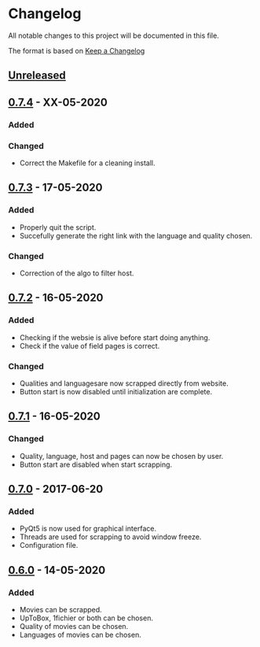# Changelog

All notable changes to this project will be documented in this file.

The format is based on [Keep a Changelog](https://keepachangelog.com/en/1.0.0/)

## [Unreleased]

## [0.7.4] - XX-05-2020

### Added

### Changed

- Correct the Makefile for a cleaning install.

## [0.7.3] - 17-05-2020

### Added

- Properly quit the script.
- Succefully generate the right link with the language and quality chosen.

### Changed

- Correction of the algo to filter host.

## [0.7.2] - 16-05-2020

### Added

- Checking if the websie is alive before start doing anything.
- Check if the value of field pages is correct.

### Changed

- Qualities and languagesare now scrapped directly from website.
- Button start is now disabled until initialization are complete.

## [0.7.1] - 16-05-2020

### Changed

- Quality, language, host and pages can now be chosen by user.
- Button start are disabled when start scrapping.

## [0.7.0] - 2017-06-20

### Added

- PyQt5 is now used for graphical interface.
- Threads are used for scrapping to avoid window freeze.
- Configuration file.

## [0.6.0] - 14-05-2020

### Added

- Movies can be scrapped.
- UpToBox, 1fichier or both can be chosen.
- Quality of movies can be chosen.
- Languages of movies can be chosen.

[0.6.0]: https://gitlab.com/maherlaaroussi/give-me-links/-/releases#v0.6
[0.7.0]: https://gitlab.com/maherlaaroussi/give-me-links/-/tags/v0.7
[0.7.1]: https://gitlab.com/maherlaaroussi/give-me-links/-/tags/v0.7.1
[0.7.2]: https://gitlab.com/maherlaaroussi/give-me-links/-/tags/v0.7.2
[0.7.3]: https://gitlab.com/maherlaaroussi/give-me-links/-/tags/v0.7.3
[0.7.4]: https://gitlab.com/maherlaaroussi/give-me-links/-/tags/v0.7.4
[unreleased]: https://gitlab.com/maherlaaroussi/give-me-links/-/compare/v0.7...master
